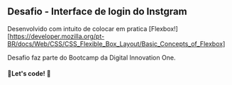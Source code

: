 ## Desafio - Interface de login do Instgram

Desenvolvido com intuito de colocar em pratica  [Flexbox!][https://developer.mozilla.org/pt-BR/docs/Web/CSS/CSS_Flexible_Box_Layout/Basic_Concepts_of_Flexbox]



Desafio faz parte do Bootcamp da Digital Innovation One. 



#### :rocket:Let's code! :rocket: